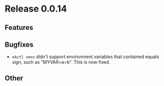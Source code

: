 # Release 0.0.14

## Features

## Bugfixes
- `okctl venv` didn't support environment variables that contained equals sign, such as "MYVAR=a=b". This is now fixed.

## Other

